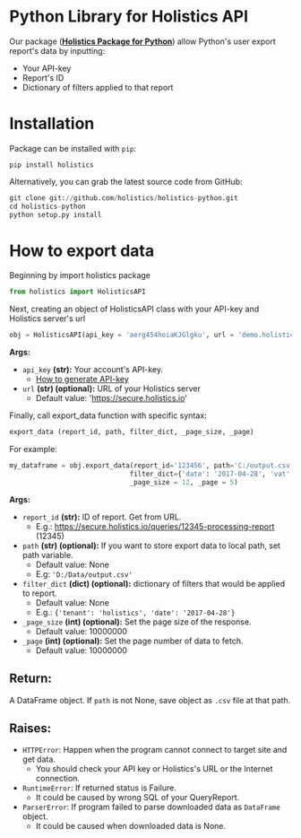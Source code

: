 # Python Library for Holistics API

Our package ([**Holistics Package for Python**](https://github.com/holistics/holistics-python)) allow Python's user export report's data by inputting:
- Your API-key
- Report's ID
- Dictionary of filters applied to that report


# **Installation**
Package can be installed with `pip`:
```
pip install holistics
```
Alternatively, you can grab the latest source code from GitHub:
```python
git clone git://github.com/holistics/holistics-python.git
cd holistics-python
python setup.py install
```

# **How to export data**
Beginning by import holistics package
```python
from holistics import HolisticsAPI
```  


Next, creating an object of HolisticsAPI class with your API-key and Holistics server's url
```python
obj = HolisticsAPI(api_key = 'aerg454hoiaKJGlgku', url = 'demo.holistics.io')
```
**Args:**
- `api_key` **(str):** Your account's API-key. 
    - [How to generate API-key](https://docs.holistics.io/api/)
- `url` **(str) (optional):** URL of your Holistics server 
    - Default value: 'https://secure.holistics.io'
    

Finally, call export_data function with specific syntax:
```python
export_data (report_id, path, filter_dict, _page_size, _page)
```

For example:
```python
my_dataframe = obj.export_data(report_id='123456', path='C:/output.csv', 
                              filter_dict={'date': '2017-04-28', 'vat': 1.1}, 
                              _page_size = 12, _page = 5)
```

**Args:**
- `report_id` **(str):** ID of report. Get from URL.  
    - E.g.: https://secure.holistics.io/queries/12345-processing-report (12345)
- `path` **(str) (optional):** If you want to store export data to local path, set path variable.  
    - Default value: None
    - E.g: `'D:/Data/output.csv'`
- `filter_dict` **(dict) (optional):** dictionary of filters that would be applied to report.  
    - Default value: None
    - E.g.: `{'tenant': 'holistics', 'date': '2017-04-28'}`
- `_page_size` **(int) (optional):** Set the page size of the response.  
    - Default value: 10000000
- `_page` **(int) (optional):** Set the page number of data to fetch.  
    - Default value: 10000000

## **Return:**
A DataFrame object. If `path` is not None, save object as `.csv` file at that path.

## **Raises:**
- `HTTPError`: Happen when the program cannot connect to target site and get data. 
   - You should check your API key or Holistics's URL or the Internet connection.
- `RuntimeError`: If returned status is Failure. 
   - It could be caused by wrong SQL of your QueryReport.
- `ParserError`: If program failed to parse downloaded data as `DataFrame` object. 
   - It could be caused when downloaded data is None.
